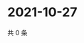 # 2021-10-27

共 0 条

<!-- BEGIN -->
<!-- 最后更新时间 Wed Oct 27 2021 06:15:20 GMT+0800 (China Standard Time) -->

<!-- END -->
